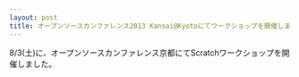 ```yaml
---
layout: post
title: オープンソースカンファレンス2013 Kansai@Kyotoにてワークショップを開催しました。
---
```


8/3(土)に、オープンソースカンファレンス京都にてScratchワークショップを開催しました。
